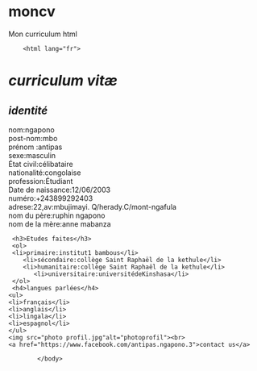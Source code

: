 # moncv
Mon curriculum html 

<!DOCTYPE HTML >
        <html lang="fr">
<head>
   <meta charset="utf-8"
   <meta name ="viewport" content="width"device-width,initial=scale=o.1">
  <title>document<label for="reset">reset</label></title>
  </head>
  <body>
 
  <em><h1>curriculum vitæ</h1></em>
 <em> <h2>identité</h2></em>
 <label for="name">nom:ngapono</label><br>
 <label for="name">post-nom:mbo</label><br>
 <label for="name">prénom :antipas</label><br>
  <label for="name">sexe:masculin</label><br>
   <label for="name">État civil:célibataire</label><br>
    <label for="name">nationalité:congolaise</label><br>
     <label for="name">profession:Étudiant</label><br>
      <label for="name">Date de naissance:12/06/2003</label><br>
       <label for="name">numéro:+243899292403</label><br>
        <label for="name">adrese:22,av:mbujimayi. Q/herady.C/mont-ngafula</label><br>
         <label for="name">nom du père:ruphin ngapono</label><br>
          <label for="name">nom de la mère:anne mabanza</label><br>
         
     <h3>Etudes faites</h3>
     <ol>
     <li>primaire:institut1 bambous</li>
        <li>sécondaire:collège Saint Raphaël de la kethule</li>
        <li>humanitaire:collège Saint Raphaël de la kethule</li>
           <li>universitaire:universitédeKinshasa</li>
     </ol>
     <h4>langues parlées</h4>
    <ul>
    <li>français</li>
    <li>anglais</li>
    <li>lingala</li>
    <li>espagnol</li>
    </ul>
    <img src="photo profil.jpg"alt="photoprofil"><br>
    <a href="https://www.facebook.com/antipas.ngapono.3">contact us</a>
    
            </body>
